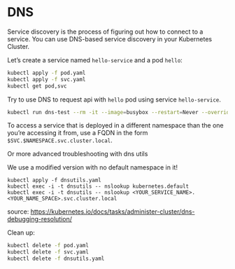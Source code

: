 # DNS

Service discovery is the process of figuring out how to connect to a service. You can use DNS-based service discovery in your Kubernetes Cluster.

Let’s create a service named `hello-service` and a pod `hello`:

```bash
kubectl apply -f pod.yaml
kubectl apply -f svc.yaml
kubectl get pod,svc
```

Try to use DNS to request api with `hello` pod using service `hello-service`.

```bash
kubectl run dns-test --rm -it --image=busybox --restart=Never --overrides='{  "spec": { "securityContext": { "runAsNonRoot": true, "runAsUser": 1000 }}}' -- wget --timeout=5 -O- http://hello-service:8080/api
```

To access a service that is deployed in a different namespace than the one you’re accessing it from, use a FQDN in the form `$SVC.$NAMESPACE.svc.cluster.local`.

Or more advanced troubleshooting with dns utils

We use a modified version with no default namespace in it!
```
kubectl apply -f dnsutils.yaml
kubectl exec -i -t dnsutils -- nslookup kubernetes.default
kubectl exec -i -t dnsutils -- nslookup <YOUR_SERVICE_NAME>.<YOUR_NAME_SPACE>.svc.cluster.local
```

source: https://kubernetes.io/docs/tasks/administer-cluster/dns-debugging-resolution/

Clean up:

```bash
kubectl delete -f pod.yaml
kubectl delete -f svc.yaml
kubectl delete -f dnsutils.yaml
```
